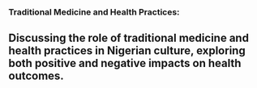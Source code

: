 ### Traditional Medicine and Health Practices:

## Discussing the role of traditional medicine and health practices in Nigerian culture, exploring both positive and negative impacts on health outcomes.
